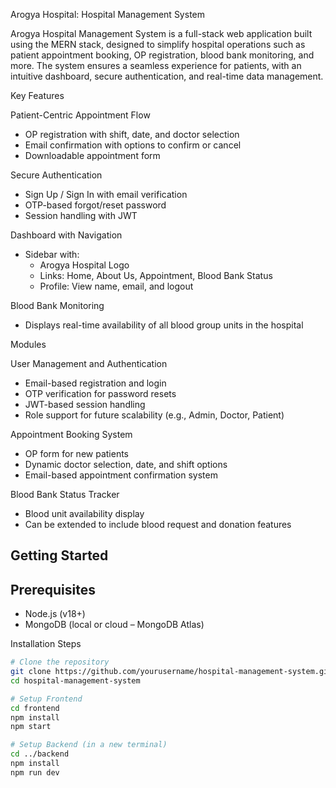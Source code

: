 Arogya Hospital: Hospital Management System

Arogya Hospital Management System is a full-stack web application built using the MERN stack, designed to simplify hospital operations such as patient appointment booking, OP registration, blood bank monitoring, and more. The system ensures a seamless experience for patients, with an intuitive dashboard, secure authentication, and real-time data management.

Key Features

Patient-Centric Appointment Flow
- OP registration with shift, date, and doctor selection
- Email confirmation with options to confirm or cancel
- Downloadable appointment form

Secure Authentication
- Sign Up / Sign In with email verification
- OTP-based forgot/reset password
- Session handling with JWT

 Dashboard with Navigation
- Sidebar with:
  - Arogya Hospital Logo
  - Links: Home, About Us, Appointment, Blood Bank Status
  - Profile: View name, email, and logout

 Blood Bank Monitoring
- Displays real-time availability of all blood group units in the hospital

Modules

User Management and Authentication
- Email-based registration and login
- OTP verification for password resets
- JWT-based session handling
- Role support for future scalability (e.g., Admin, Doctor, Patient)

 Appointment Booking System
- OP form for new patients
- Dynamic doctor selection, date, and shift options
- Email-based appointment confirmation system

 Blood Bank Status Tracker
- Blood unit availability display
- Can be extended to include blood request and donation features

## Getting Started

## Prerequisites

- Node.js (v18+)
- MongoDB (local or cloud – MongoDB Atlas)

Installation Steps

```bash
# Clone the repository
git clone https://github.com/yourusername/hospital-management-system.git
cd hospital-management-system

# Setup Frontend
cd frontend
npm install
npm start

# Setup Backend (in a new terminal)
cd ../backend
npm install
npm run dev
